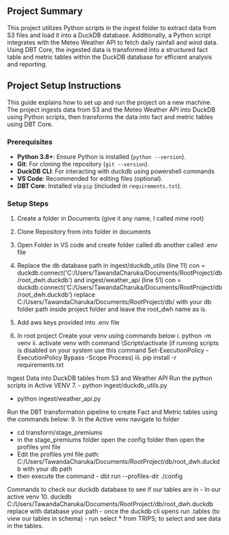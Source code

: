 ## Project Summary

This project utilizes Python scripts in the ingest folder to extract data from S3 files and load it into a DuckDB database. Additionally, a Python script integrates with the Meteo Weather API to fetch daily rainfall and wind data. Using DBT Core, the ingested data is transformed into a structured fact table and metric tables within the DuckDB database for efficient analysis and reporting.

## Project Setup Instructions

This guide explains how to set up and run the project on a new machine. The project ingests data from S3 and the Meteo Weather API into DuckDB using Python scripts, then transforms the data into fact and metric tables using DBT Core.

### Prerequisites
- **Python 3.8+**: Ensure Python is installed (`python --version`).
- **Git**: For cloning the repository (`git --version`).
- **DuckDB CLI**: For interacting with duckdb using powershell commands
- **VS Code**: Recommended for editing files (optional).
- **DBT Core**: Installed via `pip` (included in `requirements.txt`).

### Setup Steps

1. Create a folder in Documents (give it any name, I called mine root)
2. Clone Repository from <URL> into folder in documents
3. Open Folder in VS code and create folder called db  another called .env file
4. Replace the db database path in 
    ingest/duckdb_utils (line 11) 
    con = duckdb.connect('C:/Users/TawandaCharuka/Documents/RootProject/db/root_dwh.duckdb') and 
    ingest/weather_api (line 51)
    con = duckdb.connect('C:/Users/TawandaCharuka/Documents/RootProject/db/root_dwh.duckdb')
    replace C:/Users/TawandaCharuka/Documents/RootProject/db/ with your db folder path inside project folder and  leave the root_dwh name as is.
5. Add aws keys provided into .env file

6. In root project Create your venv using commands below
    i. python -m venv <venv name>
    ii. activate venv with command  <venv name>\Scripts\activate (if running scripts is disabled on your system use this command Set-ExecutionPolicy -ExecutionPolicy Bypass -Scope Process)
    iii. pip install -r requirements.txt

Ingest Data into DuckDB tables from S3 and Weather API
	Run the python scripts in Active VENV
7. - python ingest/duckdb_utils.py
   - python ingest/weather_api.py

Run the DBT transformation pipeline to create Fact and Metric tables using the commands below:
9.  In the Active venv navigate to folder
  - cd transform/stage_premiums
  - in the stage_premiums folder open the config folder then open the profiles yml file
  - Edit the profiles yml file  path: C:/Users/TawandaCharuka/Documents/RootProject/db/root_dwh.duckdb with your db path
  - then execute the command -  dbt run --profiles-dir ./config

Commands to check our duckdb database to see if our tables are in 
    - In our active venv 
10. duckdb C:/Users/TawandaCharuka/Documents/RootProject/db/root_dwh.duckdb replace with database your path
    - once the duckdb cli opens run .tables (to view our tables in schema)
    - run select * from TRIPS; to select and see data in the tables.
